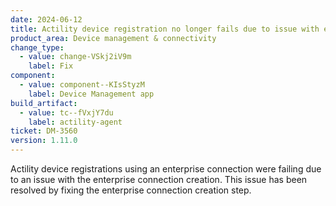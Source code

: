 ```yaml
---
date: 2024-06-12
title: Actility device registration no longer fails due to issue with enterprise connection
product_area: Device management & connectivity
change_type:
  - value: change-VSkj2iV9m
    label: Fix
component:
  - value: component--KIsStyzM
    label: Device Management app
build_artifact:
  - value: tc--fVxjY7du
    label: actility-agent
ticket: DM-3560
version: 1.11.0
---
```

Actility device registrations using an enterprise connection were failing due to an issue with the enterprise connection creation. This issue has been resolved by fixing the enterprise connection creation step.
